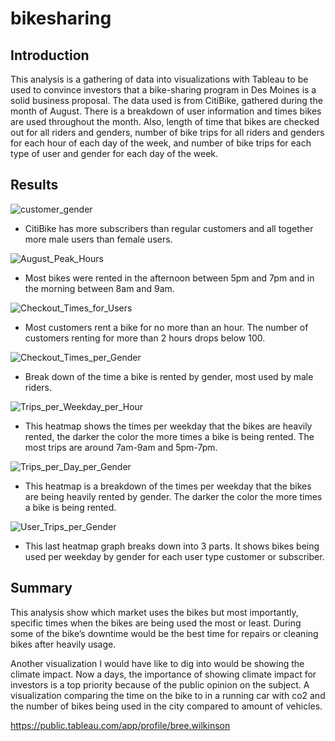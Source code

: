 # bikesharing
## Introduction
This analysis is a gathering of data into visualizations with Tableau to be used to convince investors that a bike-sharing program in Des Moines is a solid business proposal. The data used is from CitiBike, gathered during the month of August. There is a breakdown of user information and times bikes are used throughout the month. Also, length of time that bikes are checked out for all riders and genders, number of bike trips for all riders and genders for each hour of each day of the week, and number of bike trips for each type of user and gender for each day of the week.

## Results
![customer_gender](https://user-images.githubusercontent.com/56700719/161338438-f137779d-b78b-445b-a37a-1245de1964cb.JPG)

- CitiBike has more subscribers than regular customers and all together more male users than female users.

![August_Peak_Hours](https://user-images.githubusercontent.com/56700719/161338465-09834fc0-7fc8-4003-ad23-caaec2b3e40e.JPG)

- Most bikes were rented in the afternoon between 5pm and 7pm and in the morning between 8am and 9am.

![Checkout_Times_for_Users](https://user-images.githubusercontent.com/56700719/161338517-988df2a8-f72f-4221-8411-6c83895e8dfb.JPG)

- Most customers rent a bike for no more than an hour. The number of customers renting for more than 2 hours drops below 100.

![Checkout_Times_per_Gender](https://user-images.githubusercontent.com/56700719/161338565-cc38ba92-413b-448b-829f-35f132fa46a9.JPG)

- Break down of the time a bike is rented by gender, most used by male riders.

![Trips_per_Weekday_per_Hour](https://user-images.githubusercontent.com/56700719/161338656-1aa822be-c950-431f-9e5d-87fdb1910165.JPG)

- This heatmap shows the times per weekday that the bikes are heavily rented, the darker the color the more times a bike is being rented. The most trips are around 7am-9am and 5pm-7pm.

![Trips_per_Day_per_Gender](https://user-images.githubusercontent.com/56700719/161338698-9cd1810b-5bd3-4c79-b81e-b48e2c65fc8c.JPG)

- This heatmap is a breakdown of the times per weekday that the bikes are being heavily rented by gender. The darker the color the more times a bike is being rented.

![User_Trips_per_Gender](https://user-images.githubusercontent.com/56700719/161338758-06cf9f25-fcc2-4edc-928c-47fcced6eafc.JPG)

- This last heatmap graph breaks down into 3 parts. It shows bikes being used per weekday by gender for each user type customer or subscriber. 

## Summary
This analysis show which market uses the bikes but most importantly, specific times when the bikes are being used the most or least. During some of the bike’s downtime would be the best time for repairs or cleaning bikes after heavily usage.

Another visualization I would have like to dig into would be showing the climate impact. Now a days, the importance of showing climate impact for investors is a top priority because of the public opinion on the subject. A visualization comparing the time on the bike to in a running car with co2 and the number of bikes being used in the city compared to amount of vehicles. 

https://public.tableau.com/app/profile/bree.wilkinson
